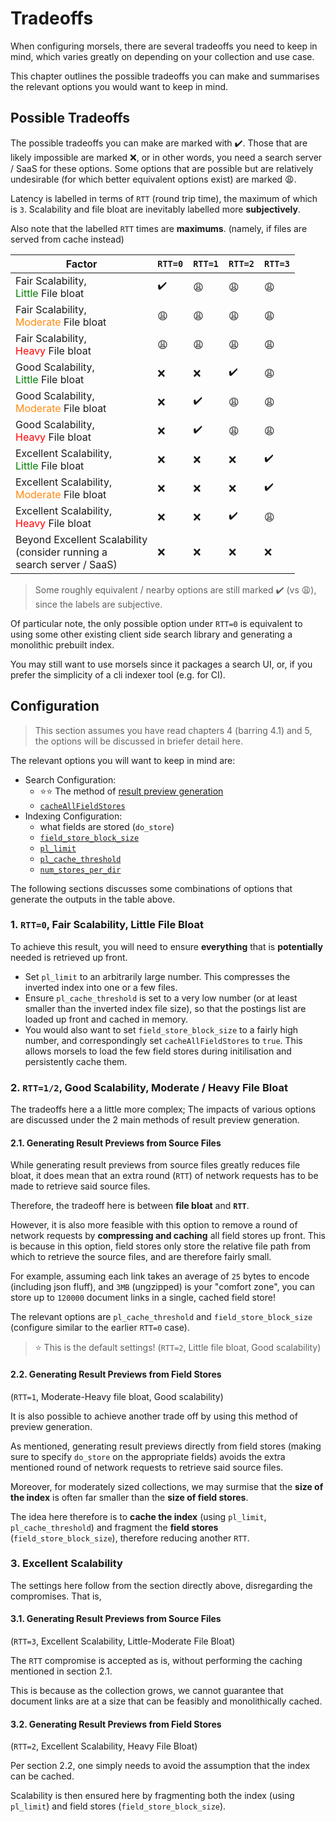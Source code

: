 # Tradeoffs

When configuring morsels, there are several tradeoffs you need to keep in mind, which varies greatly on depending on your collection and use case. 

This chapter outlines the possible tradeoffs you can make and summarises the relevant options you would want to keep in mind.

## Possible Tradeoffs

The possible tradeoffs you can make are marked with ✔️. Those that are likely impossible are marked ❌, or in other words, you need a search server / SaaS for these options. Some options that are possible but are relatively undesirable (for which better equivalent options exist) are marked 😩.

Latency is labelled in terms of `RTT` (round trip time), the maximum of which is `3`.
Scalability and file bloat are inevitably labelled more **subjectively**.

Also note that the labelled `RTT` times are **maximums**. (namely, if files are served from cache instead)

| Factor                                                                            | `RTT=0`         | `RTT=1`      | `RTT=2`     | `RTT=3`   |
| -----------                                                                       | -----------     | -----------  | ----------- | --------- |
| Fair Scalability,<br><span style="color: green">Little</span> File bloat          | ✔️ | 😩 | 😩 | 😩
| Fair Scalability,<br><span style="color: #ff8a0f">Moderate</span> File bloat      | 😩 | 😩 | 😩 | 😩
| Fair Scalability,<br><span style="color: red">Heavy</span> File bloat             | 😩 | 😩 | 😩 | 😩
| Good Scalability,<br><span style="color: green">Little</span> File bloat          | ❌ | ❌ | ✔️ | 😩
| Good Scalability,<br><span style="color: #ff8a0f">Moderate</span> File bloat      | ❌ | ✔️ | 😩 | 😩
| Good Scalability,<br><span style="color: red">Heavy</span> File bloat             | ❌ | ✔️ | 😩 | 😩
| Excellent Scalability,<br><span style="color: green">Little</span> File bloat     | ❌ | ❌ | ❌ | ✔️
| Excellent Scalability,<br><span style="color: #ff8a0f">Moderate</span> File bloat | ❌ | ❌ | ❌ | ✔️ 
| Excellent Scalability,<br><span style="color: red">Heavy</span> File bloat        | ❌ | ❌ | ✔️ | 😩
| Beyond Excellent Scalability<br>(consider running a<br>search server / SaaS)      | ❌ | ❌ | ❌ | ❌

> Some roughly equivalent / nearby options are still marked ✔️ (vs 😩), since the labels are subjective.

Of particular note, the only possible option under `RTT=0` is equivalent to using some other existing client side search library and generating a monolithic prebuilt index.

You may still want to use morsels since it packages a search UI, or, if you prefer the simplicity of a cli indexer tool (e.g. for CI).


## Configuration

> This section assumes you have read chapters 4 (barring 4.1) and 5, the options will be discussed in briefer detail here.

The relevant options you will want to keep in mind are:
- Search Configuration: 
  - ⭐⭐ The method of [result preview generation](search_configuration.md#default-rendering-output--purpose)
  - [`cacheAllFieldStores`](search_configuration.md#search-library-options)
- Indexing Configuration:
  - what fields are stored (`do_store`)
  - [`field_store_block_size`](indexing_configuration.md#fields_config)
  - [`pl_limit`](indexing_configuration.md#indexing_config)
  - [`pl_cache_threshold`](indexing_configuration.md#indexing_config)
  - [`num_stores_per_dir`](indexing_configuration.md#indexing_config)

The following sections discusses some combinations of options that generate the outputs in the table above.

### 1. `RTT=0`, Fair Scalability, Little File Bloat

To achieve this result, you will need to ensure **everything** that is **potentially** needed is retrieved up front.

- Set `pl_limit` to an arbitrarily large number. This compresses the inverted index into one or a few files.
- Ensure `pl_cache_threshold` is set to a very low number (or at least smaller than the inverted index file size), so that the postings list are loaded up front and cached in memory.
- You would also want to set `field_store_block_size` to a fairly high number, and correspondingly set `cacheAllFieldStores` to `true`. This allows morsels to load the few field stores during initilisation and persistently cache them.


### 2. `RTT=1/2`, Good Scalability, Moderate / Heavy File Bloat

The tradeoffs here a a little more complex; The impacts of various options are discussed under the 2 main methods of result preview generation.

#### 2.1. Generating Result Previews from Source Files

While generating result previews from source files greatly reduces file bloat, it does mean that an extra round (`RTT`) of network requests has to be made to retrieve said source files.

Therefore, the tradeoff here is between **file bloat** and **`RTT`**.

However, it is also more feasible with this option to remove a round of network requests by **compressing and caching** all field stores up front.
This is because in this option, field stores only store the relative file path from which to retrieve the source files, and are therefore fairly small.

For example, assuming each link takes an average of `25` bytes to encode (including json fluff), and `3MB` (ungzipped) is your "comfort zone", you can store up to `120000` document links in a single, cached field store!

The relevant options are `pl_cache_threshold` and `field_store_block_size` (configure similar to the earlier `RTT=0` case).

> ⭐ This is the default settings! (`RTT=2`, Little file bloat, Good scalability)


#### 2.2. Generating Result Previews from Field Stores

(`RTT=1`, Moderate-Heavy file bloat, Good scalability)

It is also possible to achieve another trade off by using this method of preview generation.

As mentioned, generating result previews directly from field stores (making sure to specify `do_store` on the appropriate fields) avoids the extra mentioned round of network requests to retrieve said source files.

Moreover, for moderately sized collections, we may surmise that the **size of the index** is often far smaller than the **size of field stores**.

The idea here therefore is to **cache the index** (using `pl_limit`, `pl_cache_threshold`) and fragment the **field stores** (`field_store_block_size`), therefore reducing another `RTT`.

### 3. Excellent Scalability

The settings here follow from the section directly above, disregarding the compromises. That is,

#### 3.1. Generating Result Previews from Source Files

(`RTT=3`, Excellent Scalability, Little-Moderate File Bloat)

The `RTT` compromise is accepted as is, without performing the caching mentioned in section 2.1.

This is because as the collection grows, we cannot guarantee that document links are at a size that can be feasibly and monolithically cached.

#### 3.2. Generating Result Previews from Field Stores

(`RTT=2`, Excellent Scalability, Heavy File Bloat)

Per section 2.2, one simply needs to avoid the assumption that the index can be cached.

Scalability is then ensured here by fragmenting both the index (using `pl_limit`) and field stores (`field_store_block_size`).
